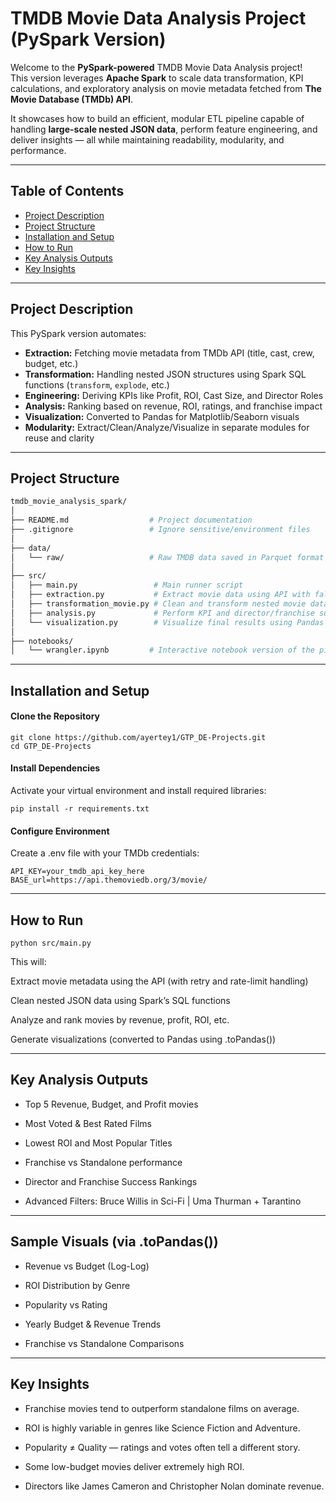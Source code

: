 # TMDB Movie Data Analysis Project (PySpark Version)

Welcome to the **PySpark-powered** TMDB Movie Data Analysis project!  
This version leverages **Apache Spark** to scale data transformation, KPI calculations, and exploratory analysis on movie metadata fetched from **The Movie Database (TMDb) API**.

It showcases how to build an efficient, modular ETL pipeline capable of handling **large-scale nested JSON data**, perform feature engineering, and deliver insights — all while maintaining readability, modularity, and performance.

---

## Table of Contents

- [Project Description](#project-description)
- [Project Structure](#project-structure)
- [Installation and Setup](#installation-and-setup)
- [How to Run](#how-to-run)
- [Key Analysis Outputs](#key-analysis-outputs)
- [Key Insights](#key-insights)

---

## Project Description

This PySpark version automates:

-  **Extraction:** Fetching movie metadata from TMDb API (title, cast, crew, budget, etc.)
-  **Transformation:** Handling nested JSON structures using Spark SQL functions (`transform`, `explode`, etc.)
-  **Engineering:** Deriving KPIs like Profit, ROI, Cast Size, and Director Roles
-  **Analysis:** Ranking based on revenue, ROI, ratings, and franchise impact
-  **Visualization:** Converted to Pandas for Matplotlib/Seaborn visuals
-  **Modularity:** Extract/Clean/Analyze/Visualize in separate modules for reuse and clarity

---

## Project Structure

```bash
tmdb_movie_analysis_spark/
│
├── README.md                  # Project documentation
├── .gitignore                 # Ignore sensitive/environment files
│
├── data/
│   └── raw/                   # Raw TMDB data saved in Parquet format
│
├── src/
│   ├── main.py                 # Main runner script
│   ├── extraction.py           # Extract movie data using API with fallback/retry
│   ├── transformation_movie.py # Clean and transform nested movie data
│   ├── analysis.py             # Perform KPI and director/franchise success ranking
│   └── visualization.py        # Visualize final results using Pandas
│
├── notebooks/
│   └── wrangler.ipynb         # Interactive notebook version of the pipeline
```
---

## Installation and Setup

#### Clone the Repository
```
git clone https://github.com/ayertey1/GTP_DE-Projects.git
cd GTP_DE-Projects
```
#### Install Dependencies
Activate your virtual environment and install required libraries:
```
pip install -r requirements.txt
```
#### Configure Environment
Create a .env file with your TMDb credentials:
```
API_KEY=your_tmdb_api_key_here
BASE_url=https://api.themoviedb.org/3/movie/
```
---
## How to Run
```
python src/main.py
```
This will:

 Extract movie metadata using the API (with retry and rate-limit handling)

 Clean nested JSON data using Spark’s SQL functions

 Analyze and rank movies by revenue, profit, ROI, etc.

 Generate visualizations (converted to Pandas using .toPandas())

---
## Key Analysis Outputs 

* Top 5 Revenue, Budget, and Profit movies

* Most Voted & Best Rated Films

* Lowest ROI and Most Popular Titles

* Franchise vs Standalone performance

* Director and Franchise Success Rankings

* Advanced Filters: Bruce Willis in Sci-Fi | Uma Thurman + Tarantino

---
## Sample Visuals **(via .toPandas())**

* Revenue vs Budget (Log-Log)

* ROI Distribution by Genre

* Popularity vs Rating

* Yearly Budget & Revenue Trends

* Franchise vs Standalone Comparisons

---

## Key Insights

* Franchise movies tend to outperform standalone films on average.

* ROI is highly variable in genres like Science Fiction and Adventure.

* Popularity ≠ Quality — ratings and votes often tell a different story.

* Some low-budget movies deliver extremely high ROI.

* Directors like James Cameron and Christopher Nolan dominate revenue.

